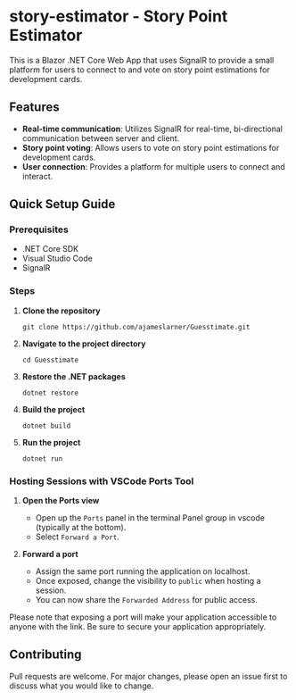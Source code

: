 # story-estimator - Story Point Estimator

This is a Blazor .NET Core Web App that uses SignalR to provide a small platform for users to connect to and vote on story point estimations for development cards.

## Features
- **Real-time communication**: Utilizes SignalR for real-time, bi-directional communication between server and client.
- **Story point voting**: Allows users to vote on story point estimations for development cards.
- **User connection**: Provides a platform for multiple users to connect and interact.

## Quick Setup Guide

### Prerequisites
- .NET Core SDK
- Visual Studio Code
- SignalR

### Steps

1. **Clone the repository**
    ```
    git clone https://github.com/ajameslarner/Guesstimate.git
    ```

2. **Navigate to the project directory**
    ```
    cd Guesstimate
    ```

3. **Restore the .NET packages**
    ```
    dotnet restore
    ```

4. **Build the project**
    ```
    dotnet build
    ```

5. **Run the project**
    ```
    dotnet run
    ```

### Hosting Sessions with VSCode Ports Tool

1. **Open the Ports view**
    - Open up the `Ports` panel in the terminal Panel group in vscode (typically at the bottom).
    - Select `Forward a Port`.

2. **Forward a port**
    - Assign the same port running the application on localhost.
    - Once exposed, change the visibility to `public` when hosting a session.
    - You can now share the `Forwarded Address` for public access.

Please note that exposing a port will make your application accessible to anyone with the link. Be sure to secure your application appropriately.

## Contributing
Pull requests are welcome. For major changes, please open an issue first to discuss what you would like to change.
